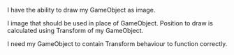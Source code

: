 I have the ability to draw my GameObject as image.

I image that should be used in place of GameObject.
Position to draw is calculated using Transform of my GameObject.

I need my GameObject to contain Transform behaviour to function correctly.
